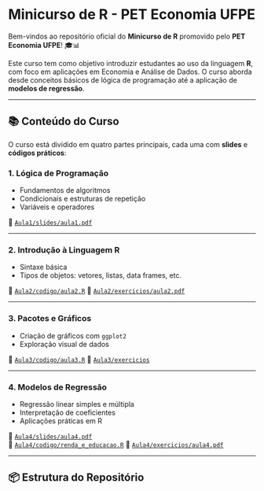 # Minicurso de R - PET Economia UFPE

Bem-vindos ao repositório oficial do **Minicurso de R** promovido pelo **PET Economia UFPE**! 🎓📊

Este curso tem como objetivo introduzir estudantes ao uso da linguagem **R**, com foco em aplicações em Economia e Análise de Dados. O curso aborda desde conceitos básicos de lógica de programação até a aplicação de **modelos de regressão**.

---

## 📚 Conteúdo do Curso

O curso está dividido em quatro partes principais, cada uma com **slides** e **códigos práticos**:

### 1. Lógica de Programação
- Fundamentos de algoritmos
- Condicionais e estruturas de repetição
- Variáveis e operadores

📂 [`Aula1/slides/aula1.pdf`](Aula1/slides/aula1.pdf)  

---

### 2. Introdução à Linguagem R
- Sintaxe básica
- Tipos de objetos: vetores, listas, data frames, etc.
 
📁 [`Aula2/codigo/aula2.R`](Aula2/codigo/aula2.R)
📁 [`Aula2/exercicios/aula2.pdf`](Aula2/exercicios/aula2.pdf)

---

### 3. Pacotes e Gráficos
- Criação de gráficos com `ggplot2`
- Exploração visual de dados

📁 [`Aula3/codigo/aula3.R`](Aula3/codigo/aula3.R)
📁 [`Aula3/exercicios`](Aula3/exercicios/Exercícios___Minicurso_de_R___Aula_3.pdf)

---

### 4. Modelos de Regressão
- Regressão linear simples e múltipla
- Interpretação de coeficientes
- Aplicações práticas em R

📂 [`Aula4/slides/aula4.pdf`](Aula4/slides/aula4.pdf)  
📁 [`Aula4/codigo/renda_e_educacao.R`](Aula4/codigo/renda_e_educacao.R)
📁 [`Aula4/exercicios/aula4.pdf`](Aula2/exercicios/aula4.pdf)

---

## 📦 Estrutura do Repositório

